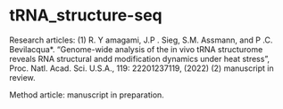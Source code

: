 # tRNA_structure-seq

Research articles: 
  (1) R. Y amagami, J.P . Sieg, S.M. Assmann, and P .C. Bevilacqua*. “Genome-wide analysis of the in vivo tRNA structurome reveals RNA structural andd modification dynamics under heat stress”, Proc. Natl. Acad. Sci. U.S.A., 119: 22201237119, (2022)
  (2) manuscript in review.

Method article: manuscript in preparation.



